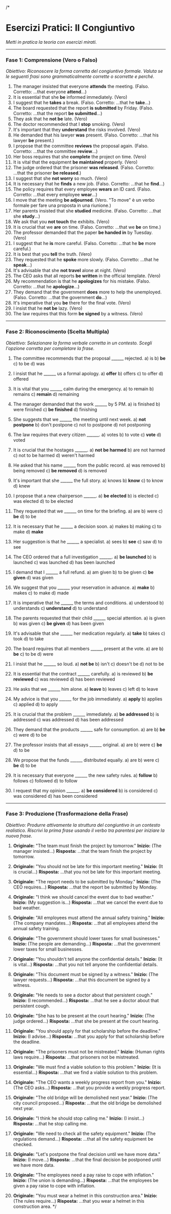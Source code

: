 /*
# Esercizi Pratici: Il Congiuntivo
*Metti in pratica la teoria con esercizi mirati.*

---

### **Fase 1: Comprensione (Vero o Falso)**
*Obiettivo: Riconoscere la forma corretta del congiuntivo formale. Valuta se le seguenti frasi sono grammaticalmente corrette o scorrette e perché.*

1. The manager insisted that everyone **attends** the meeting. (Falso. Corretto: ...that everyone **attend**...)
2. It is essential that she **be** informed immediately. (Vero)
3. I suggest that he **takes** a break. (Falso. Corretto: ...that he **take**...)
4. The board requested that the report **is submitted** by Friday. (Falso. Corretto: ...that the report **be submitted**...)
5. They ask that he **not be** late. (Vero)
6. The doctor recommended that I **stop** smoking. (Vero)
7. It's important that they **understand** the risks involved. (Vero)
8. He demanded that his lawyer **was** present. (Falso. Corretto: ...that his lawyer **be** present.)
9. I propose that the committee **reviews** the proposal again. (Falso. Corretto: ...that the committee **review**...)
10. Her boss requires that she **complete** the project on time. (Vero)
11. It is vital that the equipment **be maintained** properly. (Vero)
12. The judge ordered that the prisoner **was released**. (Falso. Corretto: ...that the prisoner **be released**.)
13. I suggest that she **not worry** so much. (Vero)
14. It is necessary that he **finds** a new job. (Falso. Corretto: ...that he **find**...)
15. The policy requires that every employee **wears** an ID card. (Falso. Corretto: ...that every employee **wear**...)
16. I move that the meeting **be adjourned**. (Vero. "To move" è un verbo formale per fare una proposta in una riunione.)
17. Her parents insisted that she **studied** medicine. (Falso. Corretto: ...that she **study**...)
18. We ask that you **not touch** the exhibits. (Vero)
19. It is crucial that we **are** on time. (Falso. Corretto: ...that we **be** on time.)
20. The professor demanded that the paper **be handed in** by Tuesday. (Vero)
21. I suggest that he **is** more careful. (Falso. Corretto: ...that he **be** more careful.)
22. It is best that you **tell** the truth. (Vero)
23. They requested that he **spoke** more slowly. (Falso. Corretto: ...that he **speak**...)
24. It's advisable that she **not travel** alone at night. (Vero)
25. The CEO asks that all reports **be written** in the official template. (Vero)
26. My recommendation is that he **apologizes** for his mistake. (Falso. Corretto: ...that he **apologize**...)
27. They demand that the government **does** more to help the unemployed. (Falso. Corretto: ...that the government **do**...)
28. It's imperative that you **be** there for the final vote. (Vero)
29. I insist that he **not be** lazy. (Vero)
30. The law requires that this form **be signed** by a witness. (Vero)

---

### **Fase 2: Riconoscimento (Scelta Multipla)**
*Obiettivo: Selezionare la forma verbale corretta in un contesto. Scegli l'opzione corretta per completare la frase.*

1. The committee recommends that the proposal ______ rejected.
    a) is
    b) **be**
    c) to be
    d) was

2. I insist that he ______ us a formal apology.
    a) **offer**
    b) offers
    c) to offer
    d) offered

3. It is vital that you ______ calm during the emergency.
    a) to remain
    b) remains
    c) **remain**
    d) remaining

4. The manager demanded that the work ______ by 5 PM.
    a) is finished
    b) were finished
    c) **be finished**
    d) finishing

5. She suggests that we ______ the meeting until next week.
    a) **not postpone**
    b) don't postpone
    c) not to postpone
    d) not postponing

6. The law requires that every citizen ______.
    a) votes
    b) to vote
    c) **vote**
    d) voted

7. It is crucial that the hostages ______.
    a) **not be harmed**
    b) are not harmed
    c) not to be harmed
    d) weren't harmed

8. He asked that his name ______ from the public record.
    a) was removed
    b) being removed
    c) **be removed**
    d) is removed

9. It's important that she ______ the full story.
    a) knows
    b) **know**
    c) to know
    d) knew

10. I propose that a new chairperson ______.
    a) **be elected**
    b) is elected
    c) was elected
    d) to be elected

11. They requested that we ______ on time for the briefing.
    a) are
    b) were
    c) **be**
    d) to be

12. It is necessary that he ______ a decision soon.
    a) makes
    b) making
    c) to make
    d) **make**

13. Her suggestion is that he ______ a specialist.
    a) sees
    b) **see**
    c) saw
    d) to see

14. The CEO ordered that a full investigation ______.
    a) **be launched**
    b) is launched
    c) was launched
    d) has been launched

15. I demand that I ______ a full refund.
    a) am given
    b) to be given
    c) **be given**
    d) was given

16. We suggest that you ______ your reservation in advance.
    a) **make**
    b) makes
    c) to make
    d) made

17. It is imperative that he ______ the terms and conditions.
    a) understood
    b) understands
    c) **understand**
    d) to understand

18. The parents requested that their child ______ special attention.
    a) is given
    b) was given
    c) **be given**
    d) has been given

19. It's advisable that she ______ her medication regularly.
    a) **take**
    b) takes
    c) took
    d) to take

20. The board requires that all members ______ present at the vote.
    a) are
    b) **be**
    c) to be
    d) were

21. I insist that he ______ so loud.
    a) **not be**
    b) isn't
    c) doesn't be
    d) not to be

22. It is essential that the contract ______ carefully.
    a) is reviewed
    b) **be reviewed**
    c) was reviewed
    d) has been reviewed

23. He asks that we ______ him alone.
    a) **leave**
    b) leaves
    c) left
    d) to leave

24. My advice is that you ______ for the job immediately.
    a) **apply**
    b) applies
    c) applied
    d) to apply

25. It is crucial that the problem ______ immediately.
    a) **be addressed**
    b) is addressed
    c) was addressed
    d) has been addressed

26. They demand that the products ______ safe for consumption.
    a) are
    b) **be**
    c) were
    d) to be

27. The professor insists that all essays ______ original.
    a) are
    b) were
    c) **be**
    d) to be

28. We propose that the funds ______ distributed equally.
    a) are
    b) were
    c) **be**
    d) to be

29. It is necessary that everyone ______ the new safety rules.
    a) **follow**
    b) follows
    c) followed
    d) to follow

30. I request that my opinion ______.
    a) **be considered**
    b) is considered
    c) was considered
    d) has been considered

---

### **Fase 3: Produzione (Trasformazione della Frase)**
*Obiettivo: Produrre attivamente la struttura del congiuntivo in un contesto realistico. Riscrivi la prima frase usando il verbo tra parentesi per iniziare la nuova frase.*

1. **Originale:** "The team must finish the project by tomorrow."
    **Inizio:** (The manager insisted...)
    **Risposta:** ...that the team finish the project by tomorrow.

2. **Originale:** "You should not be late for this important meeting."
    **Inizio:** (It is crucial...)
    **Risposta:** ...that you not be late for this important meeting.

3. **Originale:** "The report needs to be submitted by Monday."
    **Inizio:** (The CEO requires...)
    **Risposta:** ...that the report be submitted by Monday.

4. **Originale:** "I think we should cancel the event due to bad weather."
    **Inizio:** (My suggestion is...)
    **Risposta:** ...that we cancel the event due to bad weather.

5. **Originale:** "All employees must attend the annual safety training."
    **Inizio:** (The company mandates...)
    **Risposta:** ...that all employees attend the annual safety training.

6. **Originale:** "The government should lower taxes for small businesses."
    **Inizio:** (The people are demanding...)
    **Risposta:** ...that the government lower taxes for small businesses.

7. **Originale:** "You shouldn't tell anyone the confidential details."
    **Inizio:** (It is vital...)
    **Risposta:** ...that you not tell anyone the confidential details.

8. **Originale:** "This document must be signed by a witness."
    **Inizio:** (The lawyer requests...)
    **Risposta:** ...that this document be signed by a witness.

9. **Originale:** "He needs to see a doctor about that persistent cough."
    **Inizio:** (I recommended...)
    **Risposta:** ...that he see a doctor about that persistent cough.

10. **Originale:** "She has to be present at the court hearing."
    **Inizio:** (The judge ordered...)
    **Risposta:** ...that she be present at the court hearing.

11. **Originale:** "You should apply for that scholarship before the deadline."
    **Inizio:** (I advise...)
    **Risposta:** ...that you apply for that scholarship before the deadline.

12. **Originale:** "The prisoners must not be mistreated."
    **Inizio:** (Human rights laws require...)
    **Risposta:** ...that prisoners not be mistreated.

13. **Originale:** "We must find a viable solution to this problem."
    **Inizio:** (It is essential...)
    **Risposta:** ...that we find a viable solution to this problem.

14. **Originale:** "The CEO wants a weekly progress report from you."
    **Inizio:** (The CEO asks...)
    **Risposta:** ...that you provide a weekly progress report.

15. **Originale:** "The old bridge will be demolished next year."
    **Inizio:** (The city council proposed...)
    **Risposta:** ...that the old bridge be demolished next year.

16. **Originale:** "I think he should stop calling me."
    **Inizio:** (I insist...)
    **Risposta:** ...that he stop calling me.

17. **Originale:** "We need to check all the safety equipment."
    **Inizio:** (The regulations demand...)
    **Risposta:** ...that all the safety equipment be checked.

18. **Originale:** "Let's postpone the final decision until we have more data."
    **Inizio:** (I move...)
    **Risposta:** ...that the final decision be postponed until we have more data.

19. **Originale:** "The employees need a pay raise to cope with inflation."
    **Inizio:** (The union is demanding...)
    **Risposta:** ...that the employees be given a pay raise to cope with inflation.

20. **Originale:** "You must wear a helmet in this construction area."
    **Inizio:** (The rules require...)
    **Risposta:** ...that you wear a helmet in this construction area.
*/
